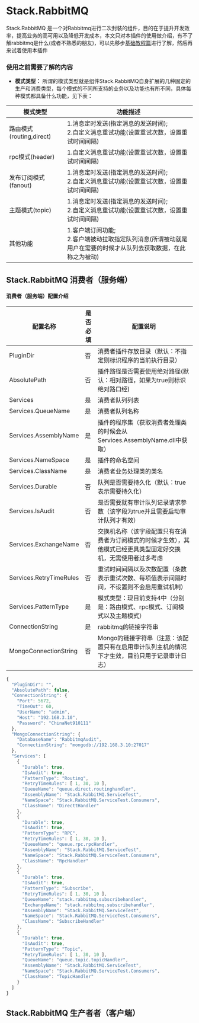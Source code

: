 # Stack.RabbitMQ  
Stack.RabbitMQ 是一个对Rabbitmq进行二次封装的组件，目的在于提升开发效率，提高业务的高可用以及降低开发成本，本文只对本插件的使用做介绍，有不了解rabbitmq是什么(或者不熟悉的朋友)，可以先移步[基础教程篇](https://github.com/tingli1991/Stack.RabbitMQ/blob/master/%E5%9F%BA%E7%A1%80%E6%95%99%E7%A8%8B.md)进行了解，然后再来试着使用本插件   

### 使用之前需要了解的内容 
* **模式类型：** 所谓的模式类型就是组件Stack.RabbitMQ自身扩展的几种固定的生产和消费类型，每个模式的不同所支持的业务以及功能也有所不同，具体每种模式都具备什么功能，见下表：      

|          模式类型         |                            功能描述                                                                                 |
|---------------------------|---------------------------------------------------------------------------------------------------------------------|
| 路由模式(routing,direct)  | 1.消息定时发送(指定消息的发送时间);<br/>2.自定义消息重试功能(设置重试次数，设置重试时间间隔)                        |
| rpc模式(header)           | 1.自定义消息重试功能(设置重试次数，设置重试时间间隔)                                                                |
| 发布订阅模式(fanout)      | 1.消息定时发送(指定消息的发送时间);<br/>2.自定义消息重试功能(设置重试次数，设置重试时间间隔)                        |
| 主题模式(topic)           | 1.消息定时发送(指定消息的发送时间);<br/>2.自定义消息重试功能(设置重试次数，设置重试时间间隔)                        |
| 其他功能                  | 1.客户端订阅功能;<br/>2.客户端被动拉取指定队列消息(所谓被动就是用户在需要的时候才从队列去获取数据，在此称之为被动)  |



## Stack.RabbitMQ 消费者（服务端）    
#### 消费者（服务端）配置介绍  

|          配置名称         |是否必填|                            配置说明                                                                              |
|---------------------------|--------|------------------------------------------------------------------------------------------------------------------|
| PluginDir                 | 否     | 消费者插件存放目录（默认：不指定则标识程序的当前执行目录）                                                       |
| AbsolutePath              | 否     | 插件路径是否需要使用绝对路径(默认：相对路径，如果为true则标识绝对路口经)                                         |
| Services                  | 是     | 消费者队列列表                                                                                                   |
| Services.QueueName        | 是     | 消费者队列名称                                                                                                   |
| Services.AssemblyName     | 是     | 插件的程序集（获取消费者处理类的时候会从Services.AssemblyName.dll中获取）                                        |
| Services.NameSpace        | 是     | 插件的命名空间                                                                                                   |
| Services.ClassName        | 是     | 消费者业务处理类的类名                                                                                           |
| Services.Durable          | 否     | 队列是否需要持久化（默认：true表示需要持久化）                                                                   |
| Services.IsAudit          | 否     | 是否需要就有审计队列记录请求参数（该字段为true并且需要启动审计队列才有效）                                       |
| Services.ExchangeName     | 否     | 交换机名称（该字段配置只有在消费者为订阅模式的时候才生效），其他模式已经更具类型固定好交换机，无需使用者过多考虑 |
| Services.RetryTimeRules   | 否     | 重试时间间隔以及次数配置（条数表示重试次数、每项值表示间隔时间，不设置则不会启用重试机制）                       |
| Services.PatternType      | 是     | 模式类型：现目前支持4中（分别是：路由模式、rpc模式、订阅模式以及主题模式）                                       |
| ConnectionString          | 是     | rabbitmq的链接字符串                                                                                             |
| MongoConnectionString     | 否     | Mongo的链接字符串（注意：该配置只有在启用审计队列主机的情况下才生效，目前只用于记录审计日志）                    |  
``` javascript
{
  "PluginDir": "",
  "AbsolutePath": false,
  "ConnectionString": {
    "Port": 5672,
    "TimeOut": 60,
    "UserName": "admin",
    "Host": "192.168.3.10",
    "Password": "ChinaNet910111"
  },
  "MongoConnectionString": {
    "DatabaseName": "RabbitmqAudit",
    "ConnectionString": "mongodb://192.168.3.10:27017"
  },
  "Services": [
    {
      "Durable": true,
      "IsAudit": true,
      "PatternType": "Routing",
      "RetryTimeRules": [ 1, 30, 10 ],
      "QueueName": "queue.direct.routinghandler",
      "AssemblyName": "Stack.RabbitMQ.ServiceTest",
      "NameSpace": "Stack.RabbitMQ.ServiceTest.Consumers",
      "ClassName": "DirecttHandler"
    },
    {
      "Durable": true,
      "IsAudit": true,
      "PatternType": "RPC",
      "RetryTimeRules": [ 1, 30, 10 ],
      "QueueName": "queue.rpc.rpcHandler",
      "AssemblyName": "Stack.RabbitMQ.ServiceTest",
      "NameSpace": "Stack.RabbitMQ.ServiceTest.Consumers",
      "ClassName": "RpcHandler"
    },
    {
      "Durable": true,
      "IsAudit": true,
      "PatternType": "Subscribe",
      "RetryTimeRules": [ 1, 30, 10 ],
      "QueueName": "stack.rabbitmq.subscribehandler",
      "ExchangeName": "stack.rabbitmq.subscribehandler",
      "AssemblyName": "Stack.RabbitMQ.ServiceTest",
      "NameSpace": "Stack.RabbitMQ.ServiceTest.Consumers",
      "ClassName": "SubscribeHandler"
    },
    {
      "Durable": true,
      "IsAudit": true,
      "PatternType": "Topic",
      "RetryTimeRules": [ 1, 30, 10 ],
      "QueueName": "queue.topic.topicHandler",
      "AssemblyName": "Stack.RabbitMQ.ServiceTest",
      "NameSpace": "Stack.RabbitMQ.ServiceTest.Consumers",
      "ClassName": "TopicHandler"
    }
  ]
}
```  
## Stack.RabbitMQ 生产者者（客户端）    

